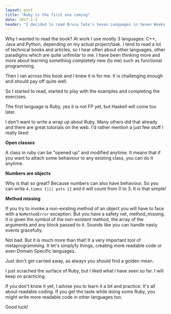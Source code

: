 ```yaml
---
layout: post
title: "Ruby is the first one coming"
date: 2017-1-2
header: "I decided to read Bruce Tate's Seven Languages in Seven Weeks and I just finished with the first one: Ruby!"
---
```



Why I wanted to read the book? At work I use mostly 3 languages: C++, Java and Python, depending on my actual project/task. I tend to read a lot of technical books and articles, so I hear often about other languages, other paradigms which are quite unfimilar to me. I have been thinking more and more about learning something completely new (to me) such as functional programming.

Then I ran across this book and I knew it is for me. It is challenging enough and should pay off quite well.

So I started to read, started to play with the examples and completing the exercises. 

The first language is Ruby, yes it is not FP yet, but Haskell will come too later.

I don't want to write a wrap up about Ruby. Many others did that already and there are great tutorials on the web. I'd rather mention a just few stuff I really liked:

**Open classes**

A class in ruby can be "opened up" and modified anytime. It means that if you want to attach some behaviour to any existing class, you can do it anytime.

**Numbers are objects**

Why is that so great? Because numbers can also have behaviour. So you can write `4.times {|i| puts i}` and it will count from 0 to 3. It is that simple!

**Method missing**

If you try to invoke a non-existing method of an object you will have to face with a `NoMethodError` exception. But you have a safety net, method_missing. It is given the symbol of the non-existent method, the array of the arguments and any block passed to it. Sounds like you can handle nasty events gracefully.

Not bad. But it is much more than that! It a very important tool of metaprogramming. It let's simplyfy things, creating more readable code or even Domain Specific languages.

Just don't get carried away, as always you should find a golden mean.

I just scrached the surface of Ruby, but I liked what I have seen so far. I will keep on practicing.

If you don't know it yet, I advise you to learn it a bit and practice. It's all about readable coding. If you get the taste while doing some Ruby, you might write more readable code in other languages too.

Good luck!
